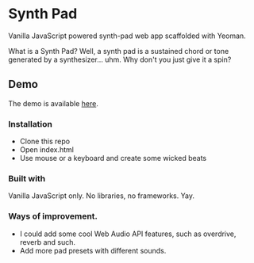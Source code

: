 # Synth Pad

Vanilla JavaScript powered synth-pad web app scaffolded with Yeoman.

What is a Synth Pad? Well, a synth pad is a sustained chord or tone generated by a synthesizer... uhm. Why don't you just give it a spin? 

## Demo

The demo is available [here](https://rafmosiolek.github.io/synth-pad/).

### Installation

* Clone this repo
* Open index.html
* Use mouse or a keyboard and create some wicked beats

### Built with

Vanilla JavaScript only. No libraries, no frameworks. Yay.

### Ways of improvement.

* I could add some cool Web Audio API features, such as overdrive, reverb and such.
* Add more pad presets with different sounds.